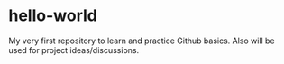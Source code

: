 # hello-world
My very first repository to learn and practice Github basics. Also will be used for project ideas/discussions.
